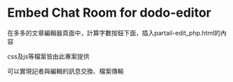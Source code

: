 # Embed Chat Room for dodo-editor

在多多的文章編輯器頁面中，計算字數按鈕下面，插入partail-edit_php.html的內容

css及js等檔案皆由此專案提供

可以實現記者與編輯的訊息交換、檔案傳輸
